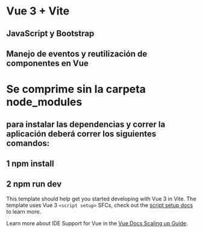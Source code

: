# Vue 3 + Vite
## JavaScript y Bootstrap
## Manejo de eventos y reutilización de componentes en Vue

# Se comprime sin la carpeta node_modules
## para instalar las dependencias y correr la aplicación deberá correr los siguientes comandos:

## 1 npm install
## 2 npm run dev

This template should help get you started developing with Vue 3 in Vite. The template uses Vue 3 `<script setup>` SFCs, check out the [script setup docs](https://v3.vuejs.org/api/sfc-script-setup.html#sfc-script-setup) to learn more.

Learn more about IDE Support for Vue in the [Vue Docs Scaling up Guide](https://vuejs.org/guide/scaling-up/tooling.html#ide-support).
